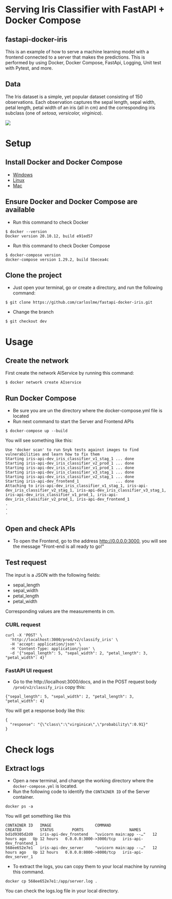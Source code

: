 
# Serving Iris Classifier with FastAPI + Docker Compose
## fastapi-docker-iris

This is an example of how to serve a machine learning model with a frontend connected to a server that makes the predictions. This is performed by using Docker, Docker Compose, FastApi, Logging, Unit test with Pytest, and more.


## Data

The Iris dataset is a simple, yet popular dataset consisting of 150 observations. Each observation captures the sepal length, sepal width, petal length, petal width of an iris (all in cm) and the corresponding iris subclass (one of *setosa, versicolor, virginica*).

![](https://s3.amazonaws.com/assets.datacamp.com/blog_assets/Machine+Learning+R/iris-machinelearning.png)

# Setup
## Install Docker and Docker Compose
* [Windows](https://docs.docker.com/desktop/windows/install/)
* [Linux](https://docs.docker.com/compose/install/)
* [Mac](https://docs.docker.com/desktop/mac/install/)

## Ensure Docker and Docker Compose are available
* Run this command to check Docker
```
$ docker --version
Docker version 20.10.12, build e91ed57
```
* Run this command to check Docker Compose
```
$ docker-compose version
docker-compose version 1.29.2, build 5becea4c
```
## Clone the project
* Just open your terminal, go or create a directory, and run the following command:
```
$ git clone https://github.com/carloslme/fastapi-docker-iris.git
```
* Change the branch
```
$ git checkout dev
```


# Usage
## Create the network
First create the network AIService by running this command:
```
$ docker network create AIservice
```

## Run Docker Compose
* Be sure you are un the directory where the docker-compose.yml file is located
* Run next command to start the Server and Frontend APIs
```
$ docker-compose up --build
```
You will see something like this:
```
Use 'docker scan' to run Snyk tests against images to find vulnerabilities and learn how to fix them
Starting iris-api-dev_iris_classifier_v1_stag_1 ... done
Starting iris-api-dev_iris_classifier_v2_prod_1 ... done
Starting iris-api-dev_iris_classifier_v1_prod_1 ... done
Starting iris-api-dev_iris_classifier_v3_stag_1 ... done
Starting iris-api-dev_iris_classifier_v2_stag_1 ... done
Starting iris-api-dev_frontend_1                ... done
Attaching to iris-api-dev_iris_classifier_v1_stag_1, iris-api-dev_iris_classifier_v2_stag_1, iris-api-dev_iris_classifier_v3_stag_1, iris-api-dev_iris_classifier_v1_prod_1, iris-api-dev_iris_classifier_v2_prod_1, iris-api-dev_frontend_1
.
.
.
```
## Open and check APIs
* To open the Frontend, go to the address http://0.0.0.0:3000, you will see the message "Front-end is all ready to go!"


## Test request
The input is a JSON with the following fields:

* sepal_length
* sepal_width
* petal_length
* petal_width

Corresponding values are the measurements in cm.


### CURL request

```
curl -X 'POST' \
  'http://localhost:3000/prod/v2/classify_iris' \
  -H 'accept: application/json' \
  -H 'Content-Type: application/json' \
  -d '{"sepal_length": 5, "sepal_width": 2, "petal_length": 3, "petal_width": 4}'
```
### FastAPI UI request
* Go to the http://localhost:3000/docs, and in the POST request body `/prod/v2/classify_iris` copy this:
```
{"sepal_length": 5, "sepal_width": 2, "petal_length": 3, "petal_width": 4}
```
You will get a response body like this:
```
{
  "response": "{\"class\":\"virginica\",\"probability\":0.91}"
}
```


# Check logs
## Extract logs
* Open a new terminal, and change the working directory where the `docker-compose.yml` is located.
* Run the following code to identify the `CONTAINER ID` of the Server container.
```
docker ps -a
```
You will get something like this
```
CONTAINER ID   IMAGE                   COMMAND                  CREATED        STATUS        PORTS                    NAMES
bd1d9305d2d0   iris-api-dev_frontend   "uvicorn main:app --…"   12 hours ago   Up 12 hours   0.0.0.0:3000->3000/tcp   iris-api-dev_frontend_1
568ee652e7e1   iris-api-dev_server     "uvicorn main:app --…"   12 hours ago   Up 12 hours   0.0.0.0:8000->8000/tcp   iris-api-dev_server_1
```
* To extract the logs, you can copy them to your local machine by running this command.
```
docker cp 568ee652e7e1:/app/server.log .
```
You can check the logs.log file in your local directory.